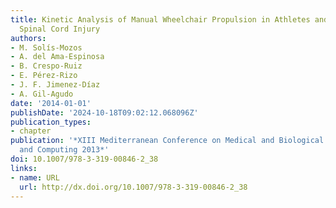 ```yaml
---
title: Kinetic Analysis of Manual Wheelchair Propulsion in Athletes and Users with
  Spinal Cord Injury
authors:
- M. Solís-Mozos
- A. del Ama-Espinosa
- B. Crespo-Ruiz
- E. Pérez-Rizo
- J. F. Jimenez-Díaz
- A. Gil-Agudo
date: '2014-01-01'
publishDate: '2024-10-18T09:02:12.068096Z'
publication_types:
- chapter
publication: '*XIII Mediterranean Conference on Medical and Biological Engineering
  and Computing 2013*'
doi: 10.1007/978-3-319-00846-2_38
links:
- name: URL
  url: http://dx.doi.org/10.1007/978-3-319-00846-2_38
---
```

